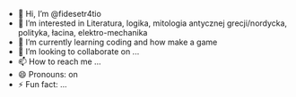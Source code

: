 - 👋 Hi, I’m @fidesetr4tio
- 👀 I’m interested in Literatura, logika, mitologia antycznej grecji/nordycka, polityka, łacina, elektro-mechanika 
- 🌱 I’m currently learning coding and how make a game
- 💞️ I’m looking to collaborate on ...
- 📫 How to reach me ...
- 😄 Pronouns: on
- ⚡ Fun fact: ...

<!---
fidesetr4tio/fidesetr4tio is a ✨ special ✨ repository because its `README.md` (this file) appears on your GitHub profile.
You can click the Preview link to take a look at your changes.
--->
